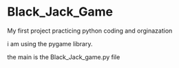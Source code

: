 # Black_Jack_Game
My first project practicing python coding and orginazation

i am using the pygame library.

the main is the Black_Jack_game.py file
